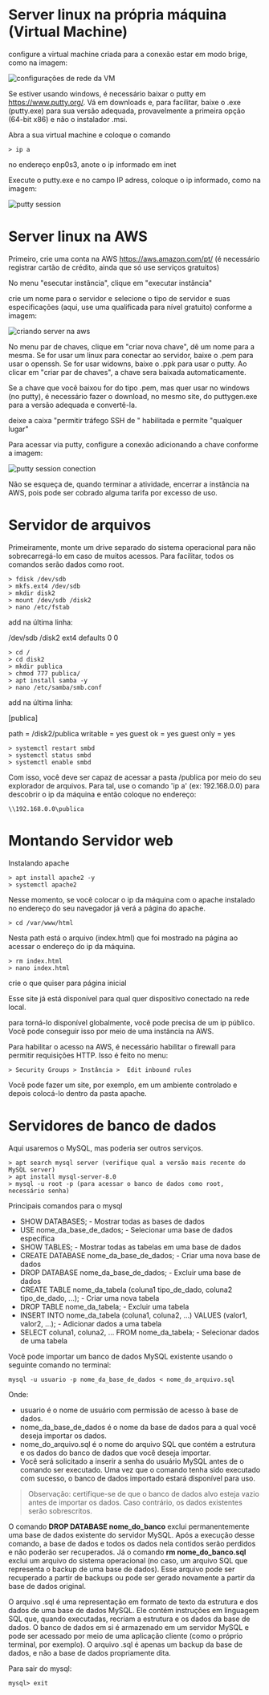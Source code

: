 # Server linux na própria máquina (Virtual Machine)

configure a virtual machine criada para a conexão estar em modo brige, como na imagem:

![configurações de rede da VM](/images/virtualmachine1.png)

Se estiver usando windows, é necessário baixar o putty em <https://www.putty.org/>. Vá em downloads e, para facilitar, baixe o .exe (putty.exe) para sua versão adequada, provavelmente a primeira opção (64-bit x86) e não o instalador .msi.

Abra a sua virtual machine e coloque o comando 

    > ip a

no endereço enp0s3, anote o ip informado em inet

Execute o putty.exe e no campo IP adress, coloque o ip informado, como na imagem:

![putty session](/images/puttysession.png)

# Server linux na AWS

Primeiro, crie uma conta na AWS <https://aws.amazon.com/pt/> (é necessário registrar cartão de crédito, ainda que só use serviços gratuitos)

No menu "esecutar instância", clique em "executar instância"

crie um nome para o servidor e selecione o tipo de servidor e suas especificações (aqui, use uma qualificada para nível gratuito) conforme a imagem:

![criando server na aws](/images/aws1.png)

No menu par de chaves, clique em "criar nova chave", dê um nome para a mesma. Se for usar um linux para conectar ao servidor, baixe o .pem para usar o openssh. Se for usar widowns, baixe o .ppk para usar o putty. Ao clicar em "criar par de chaves", a chave sera baixada automaticamente.

Se a chave que você baixou for do tipo .pem, mas quer usar no windows (no putty), é necessário fazer o download, no mesmo site, do puttygen.exe para a versão adequada e convertê-la.

deixe a caixa "permitir tráfego SSH de " habilitada e permite "qualquer lugar"

Para acessar via putty, configure a conexão adicionando a chave conforme a imagem:

![putty session conection](/images/puttysession2.png)

Não se esqueça de, quando terminar a atividade, encerrar a instância na AWS, pois pode ser cobrado alguma tarifa por excesso de uso.


# Servidor de arquivos

Primeiramente, monte um drive separado do sistema operacional para não sobrecarregá-lo em caso de muitos acessos. Para facilitar, todos os comandos serão dados como root.

    > fdisk /dev/sdb
    > mkfs.ext4 /dev/sdb
    > mkdir disk2
    > mount /dev/sdb /disk2
    > nano /etc/fstab

add na última linha: 

/dev/sdb /disk2 ext4 defaults 0 0

    > cd /
    > cd disk2
    > mkdir publica
    > chmod 777 publica/
    > apt install samba -y
    > nano /etc/samba/smb.conf

add na última linha:

[publica]

path = /disk2/publica
writable = yes
guest ok = yes
guest only = yes

    > systemctl restart smbd
    > systemctl status smbd
    > systemctl enable smbd

Com isso, você deve ser capaz de acessar a pasta /publica por meio do seu explorador de arquivos. Para tal, use o comando 'ip a' (ex: 192.168.0.0) para descobrir o ip da máquina e então coloque no endereço:

    \\192.168.0.0\publica

# Montando Servidor web

Instalando apache

    > apt install apache2 -y
    > systemctl apache2

Nesse momento, se você colocar o ip da máquina com o apache instalado no endereço do seu navegador já verá a página do apache.

    > cd /var/www/html

Nesta path está o arquivo (index.html) que foi mostrado na página ao acessar o endereço do ip da máquina.

    > rm index.html
    > nano index.html

crie o que quiser para página inicial

Esse site já está disponível para qual quer dispositivo conectado na rede local.

para torná-lo disponível globalmente, você pode precisa de um ip público. Você pode conseguir isso por meio de uma instância na AWS.

Para habilitar o acesso na AWS, é necessário habilitar o firewall para permitir requisições HTTP. Isso é feito no menu:

    > Security Groups > Instância >  Edit inbound rules

Você pode fazer um site, por exemplo, em um ambiente controlado e depois colocá-lo dentro da pasta apache.

# Servidores de banco de dados

Aqui usaremos o MySQL, mas poderia ser outros serviços.

    > apt search mysql server (verifique qual a versão mais recente do MySQL server)
    > apt install mysql-server-8.0
    > mysql -u root -p (para acessar o banco de dados como root, necessário senha)

Principais comandos para o mysql

- SHOW DATABASES; - Mostrar todas as bases de dados
- USE nome_da_base_de_dados; - Selecionar uma base de dados específica
- SHOW TABLES; - Mostrar todas as tabelas em uma base de dados
- CREATE DATABASE nome_da_base_de_dados; - Criar uma nova base de dados
- DROP DATABASE nome_da_base_de_dados; - Excluir uma base de dados
- CREATE TABLE nome_da_tabela (coluna1 tipo_de_dado, coluna2 tipo_de_dado, ...); - Criar uma nova tabela
- DROP TABLE nome_da_tabela; - Excluir uma tabela
- INSERT INTO nome_da_tabela (coluna1, coluna2, ...) VALUES (valor1, valor2, ...); - Adicionar dados a uma tabela
- SELECT coluna1, coluna2, ... FROM nome_da_tabela; - Selecionar dados de uma tabela

Você pode importar um banco de dados MySQL existente usando o seguinte comando no terminal:

    mysql -u usuario -p nome_da_base_de_dados < nome_do_arquivo.sql

Onde:

- usuario é o nome de usuário com permissão de acesso à base de dados.
- nome_da_base_de_dados é o nome da base de dados para a qual você deseja importar os dados.
- nome_do_arquivo.sql é o nome do arquivo SQL que contém a estrutura e os dados do banco de dados que você deseja importar.
- Você será solicitado a inserir a senha do usuário MySQL antes de o comando ser executado. Uma vez que o comando tenha sido executado com sucesso, o banco de dados importado estará disponível para uso.

> Observação: certifique-se de que o banco de dados alvo esteja vazio antes de importar os dados. Caso contrário, os dados existentes serão sobrescritos.

O comando **DROP DATABASE nome_do_banco** exclui permanentemente uma base de dados existente do servidor MySQL. Após a execução desse comando, a base de dados e todos os dados nela contidos serão perdidos e não poderão ser recuperados. Já o comando **rm nome_do_banco.sql** exclui um arquivo do sistema operacional (no caso, um arquivo SQL que representa o backup de uma base de dados). Esse arquivo pode ser recuperado a partir de backups ou pode ser gerado novamente a partir da base de dados original.

O arquivo .sql é uma representação em formato de texto da estrutura e dos dados de uma base de dados MySQL. Ele contém instruções em linguagem SQL que, quando executadas, recriam a estrutura e os dados da base de dados. O banco de dados em si é armazenado em um servidor MySQL e pode ser acessado por meio de uma aplicação cliente (como o próprio terminal, por exemplo). O arquivo .sql é apenas um backup da base de dados, e não a base de dados propriamente dita.

Para sair do mysql:

    mysql> exit

